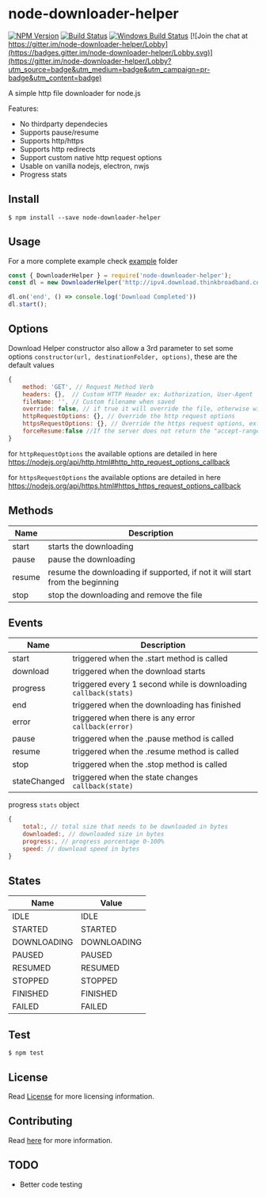 # node-downloader-helper

[![NPM Version](https://img.shields.io/npm/v/node-downloader-helper.svg?style=flat-square "npm version")](https://www.npmjs.com/package/node-downloader-helper)
[![Build Status](https://img.shields.io/travis/hgouveia/node-downloader-helper/master.svg?style=flat-square "Build Status")](https://travis-ci.org/hgouveia/node-downloader-helper)
[![Windows Build Status](https://img.shields.io/appveyor/ci/hgouveia/node-downloader-helper/master.svg?label=windows&style=flat-square "Windows Build Status")](https://ci.appveyor.com/project/hgouveia/node-downloader-helper) [![Join the chat at https://gitter.im/node-downloader-helper/Lobby](https://badges.gitter.im/node-downloader-helper/Lobby.svg)](https://gitter.im/node-downloader-helper/Lobby?utm_source=badge&utm_medium=badge&utm_campaign=pr-badge&utm_content=badge)


A simple http file downloader for node.js

Features:
- No thirdparty dependecies
- Supports pause/resume
- Supports http/https
- Supports http redirects
- Support custom native http request options
- Usable on vanilla nodejs, electron, nwjs
- Progress stats

## Install

```
$ npm install --save node-downloader-helper
```

## Usage

For a more complete example check [example](example/) folder

```javascript
const { DownloaderHelper } = require('node-downloader-helper');
const dl = new DownloaderHelper('http://ipv4.download.thinkbroadband.com/1GB.zip', __dirname);

dl.on('end', () => console.log('Download Completed'))
dl.start();
```

## Options

Download Helper constructor also allow a 3rd parameter to set some options `constructor(url, destinationFolder, options)`,
these are the default values

```javascript
{
    method: 'GET', // Request Method Verb
    headers: {},  // Custom HTTP Header ex: Authorization, User-Agent
    fileName: '', // Custom filename when saved
    override: false, // if true it will override the file, otherwise will append '(number)' to the end of file
    httpRequestOptions: {}, // Override the http request options  
    httpsRequestOptions: {}, // Override the https request options, ex: to add SSL Certs
    forceResume:false //If the server does not return the "accept-ranges" header, you can force Resume
}
```

for `httpRequestOptions` the available options are detailed in here https://nodejs.org/api/http.html#http_http_request_options_callback

for `httpsRequestOptions` the available options are detailed in here https://nodejs.org/api/https.html#https_https_request_options_callback


## Methods

| Name     	| Description                                                                 	|
|----------	|---------------------------------------------------------------------------	|
| start  	| starts the downloading                                                       	|
| pause  	| pause the downloading                                                        	|
| resume 	| resume the downloading if supported, if not it will start from the beginning 	|
| stop   	| stop the downloading and remove the file                                     	|


## Events

| Name        	| Description                                                     	|
|--------------	|-----------------------------------------------------------------	|
| start        	| triggered when the .start method is called                      	|
| download     	| triggered when the download starts                              	|
| progress     	| triggered every 1 second while is downloading `callback(stats)` 	|
| end          	| triggered when the downloading has finished                     	|
| error        	| triggered when there is any error `callback(error)`              	|
| pause        	| triggered when the .pause method is called                      	|
| resume       	| triggered when the .resume method is called                     	|
| stop         	| triggered when the .stop method is called                       	|
| stateChanged 	| triggered when the state changes `callback(state)`               	|

progress `stats` object
```javascript
{
    total:, // total size that needs to be downloaded in bytes
    downloaded:, // downloaded size in bytes
    progress:, // progress porcentage 0-100%
    speed: // download speed in bytes
}
```

## States

| Name         	| Value                            	|
|--------------	|----------------------------------	|
| IDLE         	| IDLE                             	|
| STARTED      	| STARTED                          	|
| DOWNLOADING  	| DOWNLOADING                      	|
| PAUSED       	| PAUSED                           	|
| RESUMED      	| RESUMED                          	|
| STOPPED      	| STOPPED                          	|
| FINISHED     	| FINISHED                         	|
| FAILED       	| FAILED                           	|

## Test

```
$ npm test
```

## License

Read [License](LICENSE) for more licensing information.

## Contributing

Read [here](CONTRIBUTING.md) for more information.

## TODO
- Better code testing
